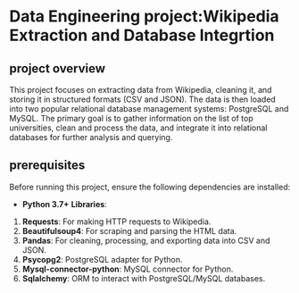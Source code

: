 # Data Engineering project:Wikipedia Extraction and Database Integrtion

## project overview
This project focuses on extracting data from Wikipedia, cleaning it, and storing it in structured formats (CSV and JSON). The data is then loaded into two popular relational database management systems: PostgreSQL and MySQL. The primary goal is to gather information on the list of top universities, clean and process the data, and integrate it into relational databases for further analysis and querying.

## prerequisites
Before running this project, ensure the following dependencies are installed:

- **Python 3.7+**
**Libraries**:
1. **Requests**: For making HTTP requests to Wikipedia.
2. **Beautifulsoup4**: For scraping and parsing the HTML data.
3. **Pandas**: For cleaning, processing, and exporting data into CSV and JSON.
4. **Psycopg2**: PostgreSQL adapter for Python.
5. **Mysql-connector-python**: MySQL connector for Python.
6. **Sqlalchemy**: ORM to interact with PostgreSQL/MySQL databases.


